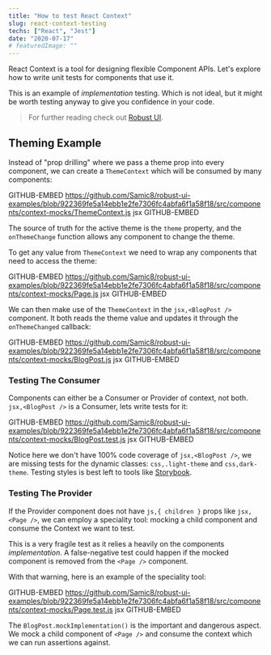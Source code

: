 ```yaml
---
title: "How to test React Context"
slug: react-context-testing
techs: ["React", "Jest"]
date: "2020-07-17"
# featuredImage: ""
---
```


React Context is a tool for designing flexible Component APIs. Let's explore how to write unit tests for components that use it.

This is an example of _implementation_ testing. Which is not ideal, but it might be worth testing anyway to give you confidence in your code.

> For further reading check out [Robust UI](/robust-ui).

## Theming Example

Instead of "prop drilling" where we pass a theme prop into every component, we can create a `ThemeContext` which will be consumed by many components:

GITHUB-EMBED https://github.com/Samic8/robust-ui-examples/blob/922369fe5a14ebb1e2fe7306fc4abfa6f1a58f18/src/components/context-mocks/ThemeContext.js jsx GITHUB-EMBED

The source of truth for the active theme is the `theme` property, and the `onThemeChange` function allows any component to change the theme.

To get any value from `ThemeContext` we need to wrap any components that need to access the theme:

GITHUB-EMBED https://github.com/Samic8/robust-ui-examples/blob/922369fe5a14ebb1e2fe7306fc4abfa6f1a58f18/src/components/context-mocks/Page.js jsx GITHUB-EMBED

We can then make use of the `ThemeContext` in the `jsx,<BlogPost />` component. It both reads the theme value and updates it through the `onThemeChanged` callback:

GITHUB-EMBED https://github.com/Samic8/robust-ui-examples/blob/922369fe5a14ebb1e2fe7306fc4abfa6f1a58f18/src/components/context-mocks/BlogPost.js jsx GITHUB-EMBED

### Testing The Consumer

Components can either be a Consumer or Provider of context, not both. `jsx,<BlogPost />` is a Consumer, lets write tests for it:

GITHUB-EMBED https://github.com/Samic8/robust-ui-examples/blob/922369fe5a14ebb1e2fe7306fc4abfa6f1a58f18/src/components/context-mocks/BlogPost.test.js jsx GITHUB-EMBED

Notice here we don't have 100% code coverage of `jsx,<BlogPost />`, we are missing tests for the dynamic classes: `css,.light-theme` and `css,dark-theme`. Testing styles is best left to tools like [Storybook](https://storybook.js.org/).

### Testing The Provider

If the Provider component does not have `js,{ children }` props like `jsx,<Page />`, we can employ a speciality tool: mocking a child component and consume the Context we want to test.

This is a very fragile test as it relies a heavily on the components _implementation_. A false-negative test could happen if the mocked component is removed from the `<Page />` component.

With that warning, here is an example of the speciality tool:

GITHUB-EMBED https://github.com/Samic8/robust-ui-examples/blob/922369fe5a14ebb1e2fe7306fc4abfa6f1a58f18/src/components/context-mocks/Page.test.js jsx GITHUB-EMBED

The `BlogPost.mockImplementation()` is the important and dangerous aspect. We mock a child component of `<Page />` and consume the context which we can run assertions against.
